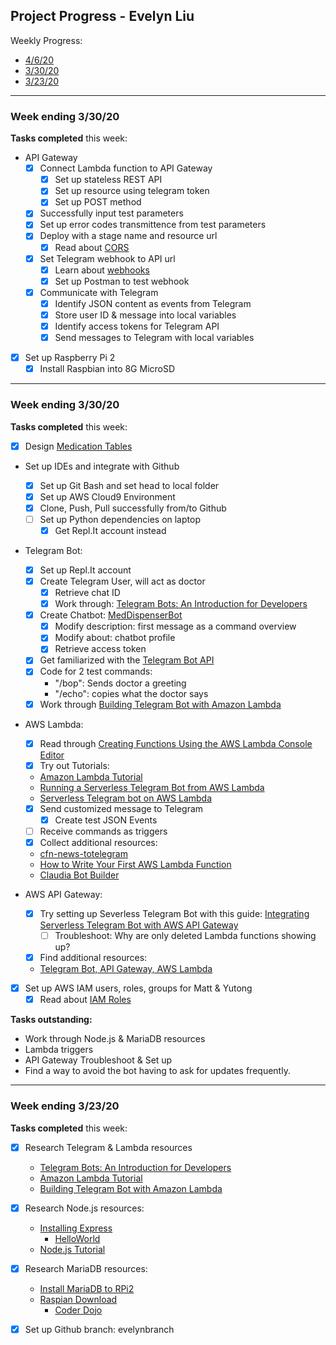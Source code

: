 ## Project Progress - Evelyn Liu

Weekly Progress:
* [4/6/20](#040620)
* [3/30/20](#033020)
* [3/23/20](#032320)
---
<a name="040620"/>

### Week ending 3/30/20

__Tasks completed__ this week:

- API Gateway
	- [x] Connect Lambda function to API Gateway
		- [x] Set up stateless REST API
		- [x] Set up resource using telegram token
		- [x] Set up POST method
	- [x] Successfully input test parameters
	- [x] Set up error codes transmittence from test parameters
	- [x] Deploy with a stage name and resource url
		- [x] Read about [CORS](https://developer.mozilla.org/en-US/docs/Web/HTTP/CORS)
	- [x] Set Telegram webhook to API url
		- [x] Learn about [webhooks](https://requestbin.com/blog/working-with-webhooks/#what-is-a-webhook)
		- [x] Set up Postman to test webhook
	- [x] Communicate with Telegram
		- [x] Identify JSON content as events from Telegram
		- [x] Store user ID & message into local variables
		- [x] Identify access tokens for Telegram API
		- [x] Send messages to Telegram with local variables
		
-[x] Set up Raspberry Pi 2
	-[x] Install Raspbian into 8G MicroSD

---
<a name="033020"/>

### Week ending 3/30/20

__Tasks completed__ this week:

- [x] Design [Medication Tables](MariaDB/MedicationTable.md)

- Set up IDEs and integrate with Github
   - [x] Set up Git Bash and set head to local folder
	- [x] Set up AWS Cloud9 Environment
   - [x] Clone, Push, Pull successfully from/to Github
   - [ ] Set up Python dependencies on laptop
      - [x] Get Repl.It account instead

- Telegram Bot:
   - [x] Set up Repl.It account
   - [x] Create Telegram User, will act as doctor 
		- [x] Retrieve chat ID
		- [x] Work through: [Telegram Bots: An Introduction for Developers](https://core.telegram.org/bots)
   - [x] Create Chatbot: [MedDispenserBot](Telegram/README.md)
      - [x] Modify description: first message as a command overview
      - [x] Modify about: chatbot profile
      - [x] Retrieve access token
   - [x] Get familiarized with the [Telegram Bot API](https://core.telegram.org/bots/api#sendmessage)
   - [x] Code for 2 test commands:
      - "/bop": Sends doctor a greeting
      - "/echo": copies what the doctor says
   - [x] Work through [Building Telegram Bot with Amazon Lambda](https://dev.to/nqcm/-building-a-telegram-bot-with-aws-api-gateway-and-aws-lambda-27fg)

- AWS Lambda:
   - [x] Read through [Creating Functions Using the AWS Lambda Console Editor](https://docs.aws.amazon.com/lambda/latest/dg/code-editor.html)
   - [x] Try out Tutorials:
   	- [Amazon Lambda Tutorial](https://aws.amazon.com/lambda/getting-started/)
	- [Running a Serverless Telegram Bot from AWS Lambda](https://medium.com/@wk0/integrating-your-serverless-telegram-bot-with-aws-api-gateway-8a6227d05eb4)
	- [Serverless Telegram bot on AWS Lambda](https://hackernoon.com/serverless-telegram-bot-on-aws-lambda-851204d4236c)
   - [x] Send customized message to Telegram
   		- [x] Create test JSON Events
   - [ ] Receive commands as triggers
   - [x] Collect additional resources:
   	- [cfn-news-totelegram](https://github.com/jeshan/cfn-news-to-telegram/blob/master/cfn-news/code/index.py)
	- [How to Write Your First AWS Lambda Function](https://blog.runscope.com/posts/how-to-write-your-first-aws-lambda-function)
	- [Claudia Bot Builder](https://aws.amazon.com/blogs/compute/create-and-deploy-a-chat-bot-to-aws-lambda-in-five-minutes/)

 - AWS API Gateway:
   - [x] Try setting up Severless Telegram Bot with this guide: [Integrating Serverless Telegram Bot with AWS API Gateway](https://medium.com/@wk0/integrating-your-serverless-telegram-bot-with-aws-api-gateway-8a6227d05eb4)
   		- [ ] Troubleshoot: Why are only deleted Lambda functions showing up?
   - [x] Find additional resources:
   	- [Telegram Bot, API Gateway, AWS Lambda](https://dev.to/nqcm/-building-a-telegram-bot-with-aws-api-gateway-and-aws-lambda-27fg)

- [x] Set up AWS IAM users, roles, groups for Matt & Yutong
	- [x] Read about [IAM Roles](https://docs.aws.amazon.com/IAM/latest/UserGuide/id_roles.html)

__Tasks outstanding:__

- Work through Node.js & MariaDB resources
- Lambda triggers
- API Gateway Troubleshoot & Set up
- Find a way to avoid the bot having to ask for updates frequently.

---
<a name="032320"/>

### Week ending 3/23/20

__Tasks completed__ this week:

- [x] Research Telegram & Lambda resources
   - [Telegram Bots: An Introduction for Developers](https://core.telegram.org/bots)
   - [Amazon Lambda Tutorial](https://aws.amazon.com/lambda/getting-started/)
   - [Building Telegram Bot with Amazon Lambda](https://dev.to/nqcm/-building-a-telegram-bot-with-aws-api-gateway-and-aws-lambda-27fg)

- [x] Research Node.js resources:
   - [Installing Express](https://expressjs.com/en/starter/installing.html)
      - [HelloWorld](https://expressjs.com/en/starter/hello-world.html)
   - [Node.js Tutorial](https://www.w3schools.com/nodejs/)
  
- [x] Research MariaDB resources:
   - [Install MariaDB to RPi2](https://howtoraspberrypi.com/mariadb-raspbian-raspberry-pi/)
   - [Raspian Download](https://www.raspberrypi.org/downloads/raspbian/)
      - [Coder Dojo](https://projects.raspberrypi.org/en/coderdojo)

- [x] Set up Github branch: evelynbranch

